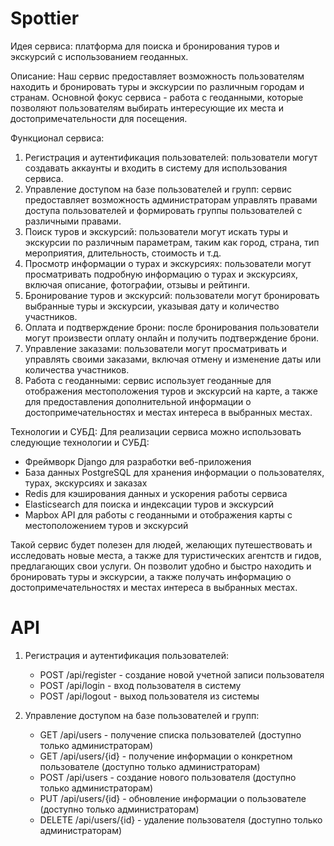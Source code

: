 # S p o t t i e r 
 
 Идея сервиса: платформа для поиска и бронирования туров и экскурсий с использованием геоданных.

Описание:
Наш сервис предоставляет возможность пользователям находить и бронировать туры и экскурсии по различным городам и странам. Основной фокус сервиса - работа с геоданными, которые позволяют пользователям выбирать интересующие их места и достопримечательности для посещения.

Функционал сервиса:
1. Регистрация и аутентификация пользователей: пользователи могут создавать аккаунты и входить в систему для использования сервиса.
2. Управление доступом на базе пользователей и групп: сервис предоставляет возможность администраторам управлять правами доступа пользователей и формировать группы пользователей с различными правами.
3. Поиск туров и экскурсий: пользователи могут искать туры и экскурсии по различным параметрам, таким как город, страна, тип мероприятия, длительность, стоимость и т.д.
4. Просмотр информации о турах и экскурсиях: пользователи могут просматривать подробную информацию о турах и экскурсиях, включая описание, фотографии, отзывы и рейтинги.
5. Бронирование туров и экскурсий: пользователи могут бронировать выбранные туры и экскурсии, указывая дату и количество участников.
6. Оплата и подтверждение брони: после бронирования пользователи могут произвести оплату онлайн и получить подтверждение брони.
7. Управление заказами: пользователи могут просматривать и управлять своими заказами, включая отмену и изменение даты или количества участников.
8. Работа с геоданными: сервис использует геоданные для отображения местоположения туров и экскурсий на карте, а также для предоставления дополнительной информации о достопримечательностях и местах интереса в выбранных местах.

Технологии и СУБД:
Для реализации сервиса можно использовать следующие технологии и СУБД:
- Фреймворк Django для разработки веб-приложения
- База данных PostgreSQL для хранения информации о пользователях, турах, экскурсиях и заказах
- Redis для кэширования данных и ускорения работы сервиса
- Elasticsearch для поиска и индексации туров и экскурсий
- Mapbox API для работы с геоданными и отображения карты с местоположением туров и экскурсий

Такой сервис будет полезен для людей, желающих путешествовать и исследовать новые места, а также для туристических агентств и гидов, предлагающих свои услуги. Он позволит удобно и быстро находить и бронировать туры и экскурсии, а также получать информацию о достопримечательностях и местах интереса в выбранных местах.



# API


1. Регистрация и аутентификация пользователей:
   - POST /api/register - создание новой учетной записи пользователя
   - POST /api/login - вход пользователя в систему
   - POST /api/logout - выход пользователя из системы

2. Управление доступом на базе пользователей и групп:
   - GET /api/users - получение списка пользователей (доступно только администраторам)
   - GET /api/users/{id} - получение информации о конкретном пользователе (доступно только администраторам)
   - POST /api/users - создание нового пользователя (доступно только администраторам)
   - PUT /api/users/{id} - обновление информации о пользователе (доступно только администраторам)
   - DELETE /api/users/{id} - удаление пользователя (доступно только администраторам)
